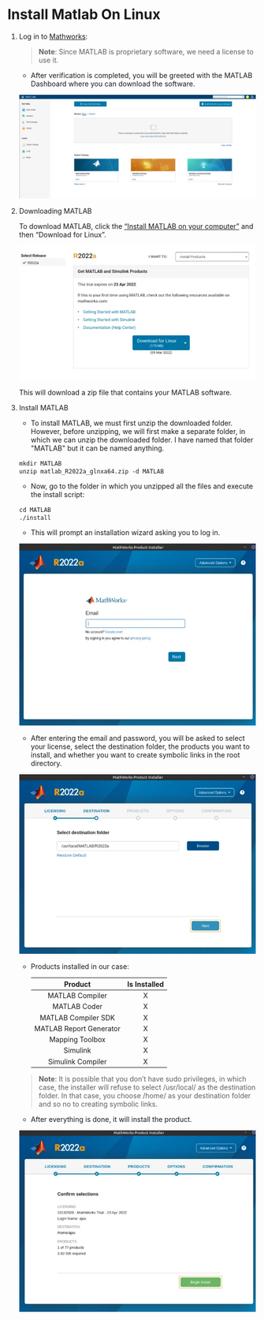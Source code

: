 # Install Matlab On Linux

1. Log in to [Mathworks](https://matlab.mathworks.com/):

    > **Note**: Since MATLAB is proprietary software, we need a license to use it.

    - After verification is completed, you will be greeted with the MATLAB Dashboard where you can download the software.

    ![image](./images/Matlab_Dashboard-1024x448.png.webp)

2. Downloading MATLAB

    To download MATLAB, click the [“Install MATLAB on your computer”](https://in.mathworks.com/downloads/web_downloads/10192509) and then “Download for Linux”.

    ![image](./images/Matlab_Linux_download-768x435.png.webp)

    This will download a zip file that contains your MATLAB software.

3. Install MATLAB

    - To install MATLAB, we must first unzip the downloaded folder. However, before unzipping, we will first make a separate folder, in which we can unzip the downloaded folder. I have named that folder "MATLAB" but it can be named anything.

    ```console
    mkdir MATLAB
    unzip matlab_R2022a_glnxa64.zip -d MATLAB
    ```

    - Now, go to the folder in which you unzipped all the files and execute the install script:

    ```console
    cd MATLAB
    ./install 
    ```

    - This will prompt an installation wizard asking you to log in.

    ![image](./images/Matlab_Installer-768x712.png)

    - After entering the email and password, you will be asked to select your license, select the destination folder, the products you want to install, and whether you want to create symbolic links in the root directory.

    ![image](./images/Destination_folder_matlab-768x583.png.webp)

    - Products installed in our case:

        |       **Product**       | **Is Installed** |
        |:-----------------------:|:----------------:|
        |     MATLAB Compiler     |         X        |
        |       MATLAB Coder      |         X        |
        |   MATLAB Compiler SDK   |         X        |
        | MATLAB Report Generator |         X        |
        |     Mapping Toolbox     |         X        |
        |         Simulink        |         X        |
        |    Simulink Compiler    |         X        |

    > **Note**: It is possible that you don’t have sudo privileges, in which case, the installer will refuse to select /usr/local/ as the destination folder. In that case, you choose /home/ as your destination folder and so no to creating symbolic links.

    - After everything is done, it will install the product.

    ![image](./images/Mathworks_Product_Installer-768x589.png.webp)

